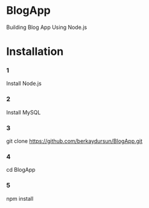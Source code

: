 # BlogApp
Building Blog App Using Node.js

# Installation
### 1
Install Node.js
### 2
Install MySQL
### 3
git clone https://github.com/berkaydursun/BlogApp.git
### 4
cd BlogApp
### 5
npm install
